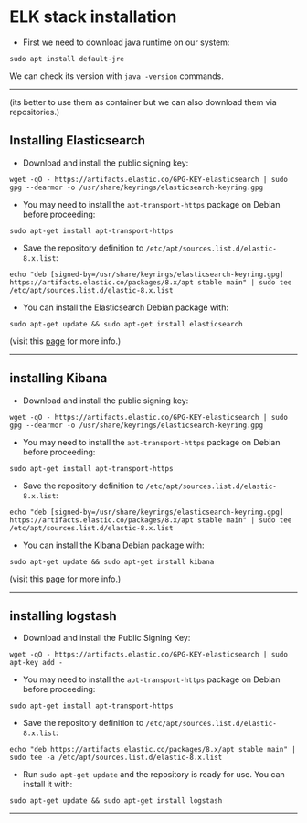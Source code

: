 # ELK stack installation
* First we need to download java runtime on our system:  
```
sudo apt install default-jre
```
We can check its version with `java -version` commands.

---
(its better to use them as container but we can also download them via repositories.)  
## Installing Elasticsearch
* Download and install the public signing key:  
```
wget -qO - https://artifacts.elastic.co/GPG-KEY-elasticsearch | sudo gpg --dearmor -o /usr/share/keyrings/elasticsearch-keyring.gpg
```
* You may need to install the `apt-transport-https` package on Debian before proceeding:  
```
sudo apt-get install apt-transport-https
```
* Save the repository definition to `/etc/apt/sources.list.d/elastic-8.x.list`:  
```
echo "deb [signed-by=/usr/share/keyrings/elasticsearch-keyring.gpg] https://artifacts.elastic.co/packages/8.x/apt stable main" | sudo tee /etc/apt/sources.list.d/elastic-8.x.list
```
* You can install the Elasticsearch Debian package with:  
```
sudo apt-get update && sudo apt-get install elasticsearch
```
(visit this [page](https://www.elastic.co/guide/en/elasticsearch/reference/8.4/deb.html) for more info.)  

---
## installing Kibana
* Download and install the public signing key:  
```
wget -qO - https://artifacts.elastic.co/GPG-KEY-elasticsearch | sudo gpg --dearmor -o /usr/share/keyrings/elasticsearch-keyring.gpg
```
* You may need to install the `apt-transport-https` package on Debian before proceeding:  
```
sudo apt-get install apt-transport-https
```
* Save the repository definition to `/etc/apt/sources.list.d/elastic-8.x.list`:  
```
echo "deb [signed-by=/usr/share/keyrings/elasticsearch-keyring.gpg] https://artifacts.elastic.co/packages/8.x/apt stable main" | sudo tee /etc/apt/sources.list.d/elastic-8.x.list
```
* You can install the Kibana Debian package with:  
```
sudo apt-get update && sudo apt-get install kibana
```
(visit this [page](https://www.elastic.co/guide/en/kibana/8.4/deb.html) for more info.)  

---
## installing logstash
* Download and install the Public Signing Key:  
```
wget -qO - https://artifacts.elastic.co/GPG-KEY-elasticsearch | sudo apt-key add -
```
* You may need to install the `apt-transport-https` package on Debian before proceeding:  
```
sudo apt-get install apt-transport-https
```
* Save the repository definition to `/etc/apt/sources.list.d/elastic-8.x.list`:  
```
echo "deb https://artifacts.elastic.co/packages/8.x/apt stable main" | sudo tee -a /etc/apt/sources.list.d/elastic-8.x.list
```
* Run `sudo apt-get update` and the repository is ready for use. You can install it with:  
```
sudo apt-get update && sudo apt-get install logstash
```
---
